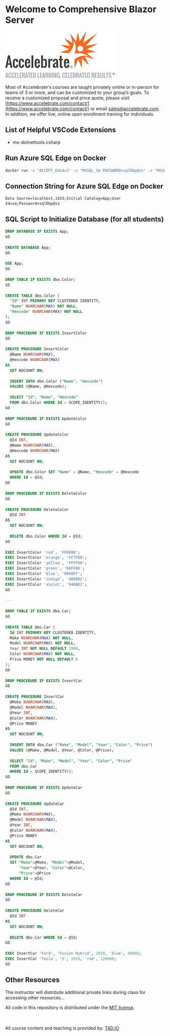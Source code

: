 # Welcome to Comprehensive Blazor Server

![Accelebrate Logo](images/accelebrate-logo.png "Accelebrate Logo")

Most of Accelebrate's courses are taught privately online or in-person for teams of 3 or more, and can be customized to your group’s goals. To receive a customized proposal and price quote, please visit [https://www.accelebrate.com/contact/](https://www.accelebrate.com/contact/) or email [sales@accelebrate.com](sales@accelebrate.com). In addition, we offer live, online open enrollment training for individuals.

## List of Helpful VSCode Extensions

- ms-dotnettools.csharp

## Run Azure SQL Edge on Docker

```bash
docker run -e "ACCEPT_EULA=1" -e "MSSQL_SA_PASSWORD=sqlDbp@ss" -e "MSSQL_PID=Developer" -e "MSSQL_USER=SA" -p 1433:1433 -d --name=sql mcr.microsoft.com/azure-sql-edge
```

## Connection String for Azure SQL Edge on Docker

```connectionstring
Data Source=localhost,1433;Initial Catalog=App;User Id=sa;Password=sqlDbp@ss
```

## SQL Script to Initialize Database (for all students)

```sql
DROP DATABASE IF EXISTS App;
GO

CREATE DATABASE App;
GO

USE App;
GO

DROP TABLE IF EXISTS dbo.Color;
GO

CREATE TABLE dbo.Color (
  "Id" INT PRIMARY KEY CLUSTERED IDENTITY,
  "Name" NVARCHAR(MAX) NOT NULL,
  "Hexcode" NVARCHAR(MAX) NOT NULL
);
GO

DROP PROCEDURE IF EXISTS InsertColor
GO

CREATE PROCEDURE InsertColor
  @Name NVARCHAR(MAX),
  @Hexcode NVARCHAR(MAX)  
AS   
  SET NOCOUNT ON;

  INSERT INTO dbo.Color ("Name", "Hexcode")
  VALUES (@Name, @Hexcode);

  SELECT "Id", "Name", "Hexcode"
  FROM dbo.Color WHERE Id = SCOPE_IDENTITY();
GO 

DROP PROCEDURE IF EXISTS UpdateColor
GO

CREATE PROCEDURE UpdateColor
  @Id INT,
  @Name NVARCHAR(MAX),
  @Hexcode NVARCHAR(MAX)  
AS   
  SET NOCOUNT ON;

  UPDATE dbo.Color SET "Name" = @Name, "Hexcode" = @Hexcode
  WHERE Id = @Id;
GO

DROP PROCEDURE IF EXISTS DeleteColor
GO

CREATE PROCEDURE DeleteColor
  @Id INT
AS   
  SET NOCOUNT ON;

  DELETE dbo.Color WHERE Id = @Id;
GO 

EXEC InsertColor 'red', 'FF0000';
EXEC InsertColor 'orange', 'FF7F00';
EXEC InsertColor 'yellow', 'FFFF00';
EXEC InsertColor 'green', '00FF00';
EXEC InsertColor 'blue', '0000FF';
EXEC InsertColor 'indigo', '4B0082';
EXEC InsertColor 'violet', '9400D3';
GO

---

DROP TABLE IF EXISTS dbo.Car;
GO

CREATE TABLE dbo.Car (
  Id INT PRIMARY KEY CLUSTERED IDENTITY,
  Make NVARCHAR(MAX) NOT NULL,
  Model NVARCHAR(MAX) NOT NULL,
  Year INT NOT NULL DEFAULT 1900,
  Color NVARCHAR(MAX) NOT NULL,
  Price MONEY NOT NULL DEFAULT 0
);
GO

DROP PROCEDURE IF EXISTS InsertCar
GO

CREATE PROCEDURE InsertCar
  @Make NVARCHAR(MAX),
  @Model NVARCHAR(MAX),
  @Year INT,
  @Color NVARCHAR(MAX),
  @Price MONEY 
AS   
  SET NOCOUNT ON;

  INSERT INTO dbo.Car ("Make", "Model", "Year", "Color", "Price")
  VALUES (@Make, @Model, @Year, @Color, @Price);

  SELECT "Id", "Make", "Model", "Year", "Color", "Price"
  FROM dbo.Car
  WHERE Id = SCOPE_IDENTITY();
GO 

DROP PROCEDURE IF EXISTS UpdateCar
GO

CREATE PROCEDURE UpdateCar
  @Id INT,
  @Make NVARCHAR(MAX),
  @Model NVARCHAR(MAX),
  @Year INT,
  @Color NVARCHAR(MAX),
  @Price MONEY 
AS   
  SET NOCOUNT ON;

  UPDATE dbo.Car
  SET "Make"=@Make, "Model"=@Model,
      "Year"=@Year, "Color"=@Color,
      "Price"=@Price
  WHERE Id = @Id;
GO

DROP PROCEDURE IF EXISTS DeleteCar
GO

CREATE PROCEDURE DeleteCar
  @Id INT
AS   
  SET NOCOUNT ON;

  DELETE dbo.Car WHERE Id = @Id;
GO

EXEC InsertCar 'Ford', 'Fusion Hybrid', 2020, 'blue', 40000;
EXEC InsertCar 'Tesla', 'S', 2019, 'red', 120000;
GO
```

## Other Resources

The instructor will distribute additional private links during class for accessing other resources...

All code in this repository is distributed under the [MIT license](license.txt).

<br><br>
All course content and teaching is provided by: [T4D.IO](https://www.t4d.io)
